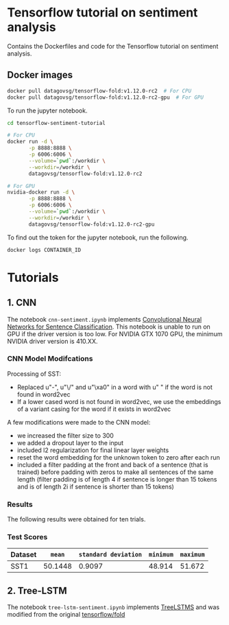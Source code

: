 # Tensorflow tutorial on sentiment analysis
Contains the Dockerfiles and code for the Tensorflow tutorial on sentiment analysis.

## Docker images
```bash
docker pull datagovsg/tensorflow-fold:v1.12.0-rc2  # For CPU
docker pull datagovsg/tensorflow-fold:v1.12.0-rc2-gpu  # For GPU
```
To run the jupyter notebook.
```bash
cd tensorflow-sentiment-tutorial

# For CPU
docker run -d \
       -p 8888:8888 \
       -p 6006:6006 \
       --volume=`pwd`:/workdir \
       --workdir=/workdir \
       datagovsg/tensorflow-fold:v1.12.0-rc2

# For GPU
nvidia-docker run -d \
       -p 8888:8888 \
       -p 6006:6006 \
       --volume=`pwd`:/workdir \
       --workdir=/workdir \
       datagovsg/tensorflow-fold:v1.12.0-rc2-gpu
```
To find out the token for the jupyter notebook, run the following.
```bash
docker logs CONTAINER_ID
```

# Tutorials
## 1. CNN
The notebook `cnn-sentiment.ipynb` implements [Convolutional Neural Networks for Sentence Classification](https://arxiv.org/abs/1408.5882). This notebook is unable to run on GPU if the driver version is too low. For NVIDIA GTX 1070 GPU, the minimum NVIDIA driver version is 410.XX.

### CNN Model Modifcations
Processing of SST:
  * Replaced u"-", u"\\/" and u"\xa0" in a word with u" " if the word is not found in word2vec
  * If a lower cased word is not found in word2vec, we use the embeddings of a variant casing for the word if it exists in word2vec

A few modifications were made to the CNN model:
  * we increased the filter size to 300
  * we added a dropout layer to the input
  * included l2 regularization for final linear layer weights
  * reset the word embedding for the unknown token to zero after each run
  * included a filter padding at the front and back of a sentence (that is trained) before padding with zeros to make all sentences of the same length (filter padding is of length 4 if sentence is longer than 15 tokens and is of length 2i if sentence is shorter than 15 tokens)

### Results
The following results were obtained for ten trials.

### Test Scores
Dataset | `mean` | `standard deviation` | `minimum` | `maximum`
--- | --- | --- | --- | ---
SST1 | 50.1448 | 0.9097 | 48.914 | 51.672


## 2. Tree-LSTM
The notebook `tree-lstm-sentiment.ipynb` implements [TreeLSTMS](https://arxiv.org/abs/1503.00075) and was modified from the original [tensorflow/fold](https://github.com/tensorflow/fold)
